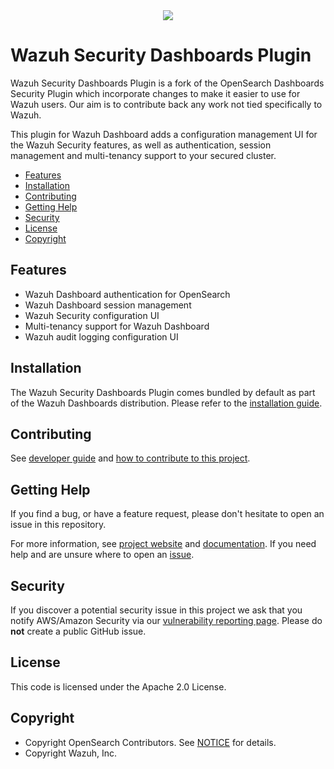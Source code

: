 <div style="text-align:center">
    <img src="https://wazuh.com/uploads/2022/05/Logo-blogpost.png"/>
</div>

# Wazuh Security Dashboards Plugin

Wazuh Security Dashboards Plugin is a fork of the OpenSearch Dashboards Security Plugin which incorporate changes to make it easier to use for Wazuh users. Our aim is to contribute back any work not tied specifically to Wazuh.

This plugin for Wazuh Dashboard adds a configuration management UI for the Wazuh Security features, as well as authentication, session management and multi-tenancy support to your secured cluster.

- [Features](#features)
- [Installation](#installation)
- [Contributing](#contributing)
- [Getting Help](#getting-help)
- [Security](#security)
- [License](#license)
- [Copyright](#copyright)

## Features

* Wazuh Dashboard authentication for OpenSearch
* Wazuh Dashboard session management
* Wazuh Security configuration UI
* Multi-tenancy support for Wazuh Dashboard
* Wazuh audit logging configuration UI

## Installation

The Wazuh Security Dashboards Plugin comes bundled by default as part of the Wazuh Dashboards distribution. Please refer to the [installation guide](https://documentation.wazuh.com/current/installation-guide/index.html).

## Contributing

See [developer guide](DEVELOPER_GUIDE.md) and [how to contribute to this project](CONTRIBUTING.md).

## Getting Help

If you find a bug, or have a feature request, please don't hesitate to open an issue in this repository.

For more information, see [project website](https://wazuh.com/) and [documentation](https://documentation.wazuh.com/current/index.html). If you need help and are unsure where to open an [issue](https://github.com/wazuh/wazuh-security-dashboards-plugin/issues).

## Security

If you discover a potential security issue in this project we ask that you notify AWS/Amazon Security via our [vulnerability reporting page](https://github.com/wazuh/wazuh-security-dashboards-plugin/issues/new/choose). Please do **not** create a public GitHub issue.

## License

This code is licensed under the Apache 2.0 License. 

## Copyright

- Copyright OpenSearch Contributors. See [NOTICE](NOTICE.txt) for details.
- Copyright Wazuh, Inc.
